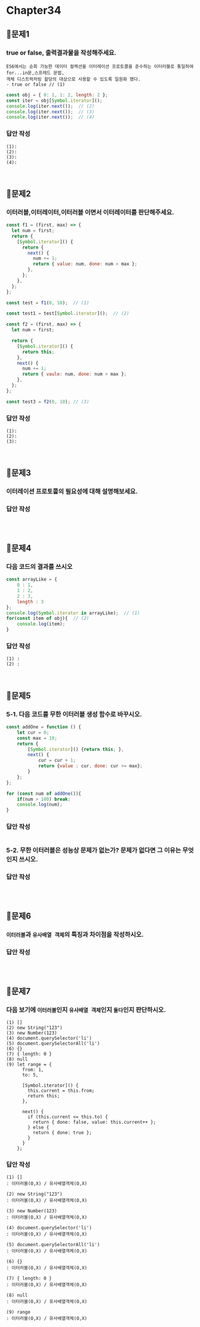 # Chapter34

## 📌문제1
### true or false, 출력결과물을 작성해주세요.
```
ES6에서는 순회 가능한 데이터 컬렉션을 이터레이션 프로토콜을 준수하는 이터러블로 통일하여 for...in문,스프레드 문법,
객체 디스트럭처링 할당의 대상으로 사용할 수 있도록 일원화 했다.
- true or false // (1)
```
```js
const obj = { 0: 1, 1: 2, length: 2 };
const iter = obj[Symbol.iterator]();
console.log(iter.next());  // (2)
console.log(iter.next());  // (3)
console.log(iter.next());  // (4)
```
### 답안 작성
```
(1):
(2):
(3):
(4):
```

<br>


## 📌문제2
### 이터러블,이터레이터,이터러블 이면서 이터레이터를 판단해주세요.
```js
const f1 = (first, max) => {
  let num = first;
  return {
    [Symbol.iterator]() {
      return {
        next() {
          num += 1;
          return { value: num, done: num > max };
        },
      };
    },
  };
};

const test = f1(0, 10);  // (1)

const test1 = test[Symbol.iterator]();  // (2)

const f2 = (first, max) => {
  let num = first;

  return {
    [Symbol.iterator]() {
      return this;
    },
    next() {
      num += 1;
      return { vaule: num, done: num > max };
    },
  };
};

const test3 = f2(0, 10); // (3)
```
### 답안 작성
```
(1):
(2):
(3):
```

<br>


## 📌문제3
### 이터레이션 프로토콜의 필요성에 대해 설명해보세요.
### 답안 작성
```
```

<br>


## 📌문제4
### 다음 코드의 결과를 쓰시오
```js
const arrayLike = { 
	0 : 1,
	1 : 2,
  	2 : 3,
	length : 3
};
console.log(Symbol.iterator in arrayLike);  // (1)
for(const item of obj){  // (2)
	console.log(item);
}
```
### 답안 작성
```
(1) :
(2) : 
```

<br>


## 📌문제5
### 5-1. 다음 코드를 무한 이터러블 생성 함수로 바꾸시오. 
```js
const addOne = function () {
	let cur = 0;
	const max = 10;
	return {
		[Symbol.iterator]() {return this; },
		next() {
			cur = cur + 1;
			return {value : cur, done: cur >= max};
		}
	};
};

for (const num of addOne()){
	if(num > 100) break;
	console.log(num);
}
```
### 답안 작성
```
```
### 5-2. 무한 이터러블은 성능상 문제가 없는가? 문제가 없다면 그 이유는 무엇인지 쓰시오.
### 답안 작성
```
```

<br>


## 📌문제6
### `이터러블`과 `유사배열 객체`의 특징과 차이점을 작성하시오.
### 답안 작성
```
```

<br>


## 📌문제7
### 다음 보기에 `이터러블`인지 `유사배열 객체`인지 `둘다`인지 판단하시오.
```
(1) []
(2) new String("123")
(3) new Number(123)
(4) document.querySelector('li')
(5) document.querySelectorAll('li')
(6) {}
(7) { length: 0 }
(8) null
(9) let range = {
      from: 1,
      to: 5,

      [Symbol.iterator]() {
        this.current = this.from;
        return this;
      },

      next() {
        if (this.current <= this.to) {
          return { done: false, value: this.current++ };
        } else {
          return { done: true };
        }
      }
    };
```
### 답안 작성
```
(1) []
: 이터러블(O,X) / 유사배열객체(O,X)

(2) new String("123")
: 이터러블(O,X) / 유사배열객체(O,X)

(3) new Number(123)
: 이터러블(O,X) / 유사배열객체(O,X)

(4) document.querySelector('li')
: 이터러블(O,X) / 유사배열객체(O,X)

(5) document.querySelectorAll('li')
: 이터러블(O,X) / 유사배열객체(O,X)

(6) {}
: 이터러블(O,X) / 유사배열객체(O,X)

(7) { length: 0 }
: 이터러블(O,X) / 유사배열객체(O,X)

(8) null
: 이터러블(O,X) / 유사배열객체(O,X)

(9) range
: 이터러블(O,X) / 유사배열객체(O,X)
```
